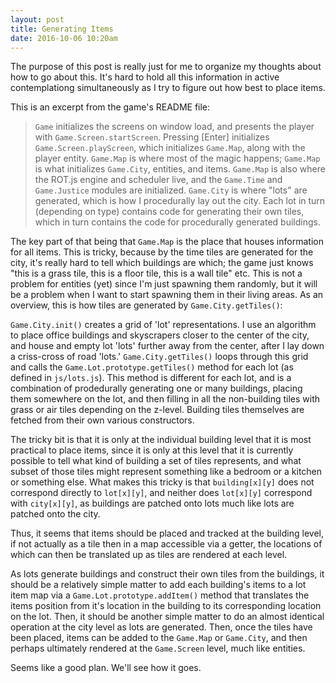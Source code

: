 ```yaml
---
layout: post
title: Generating Items
date: 2016-10-06 10:20am
---
```


The purpose of this post is really just for me to organize my thoughts about how to go about this. It's hard to hold all this information in active contemplationg simultaneously as I try to figure out how best to place items.

This is an excerpt from the game's README file:

> `Game` initializes the screens on window load, and presents the player with `Game.Screen.startScreen`. Pressing [Enter] initializes `Game.Screen.playScreen`, which initializes `Game.Map`, along with the player entity. `Game.Map` is where most of the magic happens; `Game.Map` is what initializes `Game.City`, entities, and items. `Game.Map` is also where the ROT.js engine and scheduler live, and the `Game.Time` and `Game.Justice` modules are initialized. `Game.City` is where "lots" are generated, which is how I procedurally lay out the city. Each lot in turn (depending on type) contains code for generating their own tiles, which in turn contains the code for procedurally generated buildings.

The key part of that being that `Game.Map` is the place that houses information for all items. This is tricky, because by the time tiles are generated for the city, it's really hard to tell which buildings are which; the game just knows "this is a grass tile, this is a floor tile, this is a wall tile" etc. This is not a problem for entities (yet) since I'm just spawning them randomly, but it will be a problem when I want to start spawning them in their living areas. As an overview, this is how tiles are generated by `Game.City.getTiles()`:

`Game.City.init()` creates a grid of 'lot' representations. I use an algorithm to place office buildings and skyscrapers closer to the center of the city, and house and empty lot 'lots' further away from the center, after I lay down a criss-cross of road 'lots.' `Game.City.getTiles()` loops through this grid and calls the `Game.Lot.prototype.getTiles()` method for each lot (as defined in `js/lots.js`). This method is different for each lot, and is a combination of prodedurally generating one or many buildings, placing them somewhere on the lot, and then filling in all the non-building tiles with grass or air tiles depending on the z-level. Building tiles themselves are fetched from their own various constructors.

The tricky bit is that it is only at the individual building level that it is most practical to place items, since it is only at this level that it is currently possible to tell what kind of building a set of tiles represents, and what subset of those tiles might represent something like a bedroom or a kitchen or something else. What makes this tricky is that `building[x][y]` does not correspond directly to `lot[x][y]`, and neither does `lot[x][y]` correspond with `city[x][y]`, as buildings are patched onto lots much like lots are patched onto the city.

Thus, it seems that items should be placed and tracked at the building level, if not actually as a tile then in a map accessible via a getter, the locations of which can then be translated up as tiles are rendered at each level.

As lots generate buildings and construct their own tiles from the buildings, it should be a relatively simple matter to add each building's items to a lot item map via a `Game.Lot.prototype.addItem()` method that translates the items position from it's location in the building to its corresponding location on the lot. Then, it should be another simple matter to do an almost identical operation at the city level as lots are generated. Then, once the tiles have been placed, items can be added to the `Game.Map` or `Game.City`, and then perhaps ultimately rendered at the `Game.Screen` level, much like entities.

Seems like a good plan. We'll see how it goes.